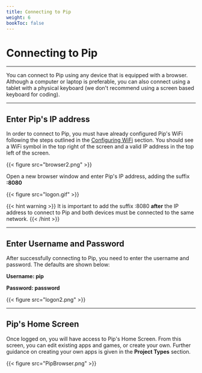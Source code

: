 ```yaml
---
title: Connecting to Pip
weight: 6
bookToc: false
---
```


# Connecting to Pip

---

You can connect to Pip using any device that is equipped with a browser. Although a computer or laptop is preferable, you can also connect using a tablet with a physical keyboard (we don't recommend using a screen based keyboard for coding).

---

## Enter Pip's IP address

In order to connect to Pip, you must have already configured Pip's WiFi following the steps outlined in the [Configuring WiFi](/docs/getting-started/configuring-wifi/) section. You should see a WiFi symbol in the top right of the screen and a valid IP address in the top left of the screen.

{{< figure src="browser2.png" >}}

Open a new browser window and enter Pip's IP address, adding the suffix **:8080**

{{< figure src="logon.gif" >}}

{{< hint warning >}}
It is important to add the suffix :8080 **after** the IP address to connect to Pip and both devices must be connected to the same network.
{{< /hint >}}

---
## Enter Username and Password

After successfully connecting to Pip, you need to enter the username and password. The defaults are shown below:

**Username: pip**

**Password: password**

{{< figure src="logon2.png" >}}

---

## Pip's Home Screen

Once logged on, you will have access to Pip's Home Screen. From this screen, you can edit existing apps and games, or create your own. Further guidance on creating your own apps is given in the **Project Types** section.

{{< figure src="PipBrowser.png" >}}
